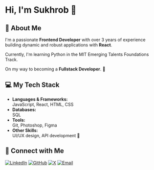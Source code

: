 # Hi, I'm Sukhrob 👋

## 🚀 About Me

I'm a passionate **Frontend Developer** with over 3 years of experience  
building dynamic and robust applications with **React**.

Currently, I'm learning Python in the MIT Emerging Talents Foundations Track.  

On my way to becoming a **Fullstack Developer**. 🚀  

## 💻 My Tech Stack

- **Languages & Frameworks:**  
  JavaScript, React, HTML, CSS  
- **Databases:**  
  SQL  
- **Tools:**  
  Git, Photoshop, Figma  
- **Other Skills:**  
  UI/UX design, API development 🚀

## 🤝 Connect with Me

[![LinkedIn](https://img.shields.io/badge/LinkedIn-0077B5?style=for-the-badge&logo=linkedin&logoColor=white)](https://www.linkedin.com/in/suhrob-muborakshoev)
[![GitHub](https://img.shields.io/badge/GitHub-181717?style=for-the-badge&logo=github&logoColor=white)](https://github.com/suhrobmuboraksho)
[![X](https://img.shields.io/badge/X-1DA1F2?style=for-the-badge&logo=x&logoColor=white)](https://x.com/muboraksho)
[![Email](https://img.shields.io/badge/Email-D14836?style=for-the-badge&logo=gmail&logoColor=white)](mailto:suhrob.m89@gmail.com)
